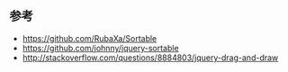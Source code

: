 参考
---

- https://github.com/RubaXa/Sortable
- https://github.com/johnny/jquery-sortable
- http://stackoverflow.com/questions/8884803/jquery-drag-and-draw